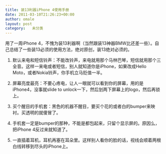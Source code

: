 ```yaml
---
title: 装13利器iPhone 4使用手册
date: 2011-03-10T21:26:23+00:00
author: omale
layout: post
category:   未分类  
---
```

用了一周iPhone 4，不愧为装13利器啊（当然跟装13神器BMW比还差一些）。自己总结了一些装13必须的使用方法，绝对原创，装13绝对必须的。

1. 默认来电和短信铃声：不能改铃声，来电就用那个马林巴琴，短信就用那个三全音。这样一来电或者短信，别人就知道你是iPhone，如果改成Hello Moto，或者Nokia铃声，你手机立马贬值一半。

2. 屏幕亮度最亮：不要心疼电，让人一眼就可以看到你的屏幕，用的是iPhone4，没事就slide to unlock一下，然后划两下屏幕上的logo，然后再锁上。

3. 买个醒目的手机套：黑色的机器不醒目，要买个花的或者白的bumper来映衬。买透明的就傻冒了。

4. 手机套一定是bumper的那种，不能是都包起来，只留个显示屏的。原因么，把iPhone 4反过来就知道了。

5. 一直插着耳机，耳机再塞在耳朵里。这样别人看你的脸的话，视线会顺着两根白线转移到尽头的iPhone上。
